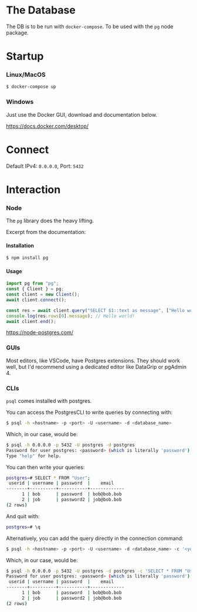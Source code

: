 # The Database

The DB is to be run with `docker-compose`. To be used with the `pg` node package.

# Startup

### Linux/MacOS

```sh
$ docker-compose up
```

### Windows

Just use the Docker GUI, download and documentation below.

https://docs.docker.com/desktop/

# Connect

Default IPv4: `0.0.0.0`, Port: `5432`

# Interaction

### Node

The `pg` library does the heavy lifting.

Excerpt from the documentation:

#### Installation

```sh
$ npm install pg
```

#### Usage

```js
import pg from "pg";
const { Client } = pg;
const client = new Client();
await client.connect();

const res = await client.query("SELECT $1::text as message", ["Hello world!"]);
console.log(res.rows[0].message); // Hello world!
await client.end();
```

https://node-postgres.com/

### GUIs

Most editors, like VSCode, have Postgres extensions. They should work well, but I'd recommend using a dedicated editor like DataGrip or pgAdmin 4.

### CLIs

`psql` comes installed with postgres.

You can access the PostgresCLI to write queries by connecting with:

```sh
$ psql -h <hostname> -p <port> -U <username> -d <database_name>
```

Which, in our case, would be:

```sh
$ psql -h 0.0.0.0 -p 5432 -U postgres -d postgres
Password for user postgres: <password> (which is literally 'password')
Type "help" for help.
```

You can then write your queries:

```sh
postgres=# SELECT * FROM "User";
 userid | username | password  |    email
--------+----------+-----------+-------------
      1 | bob      | password  | bob@bob.bob
      2 | job      | password2 | job@bob.bob
(2 rows)
```

And quit with:

```sh
postgres=# \q
```

Alternatively, you can add the query directly in the connection command:

```sh
$ psql -h <hostname> -p <port> -U <username> -d <database_name> -c '<your_query>'
```

Which, in our case, would be:

```sh
$ psql -h 0.0.0.0 -p 5432 -U postgres -d postgres -c 'SELECT * FROM "User";'
Password for user postgres: <password> (which is literally 'password')
 userid | username | password  |    email
--------+----------+-----------+-------------
      1 | bob      | password  | bob@bob.bob
      2 | job      | password2 | job@bob.bob
(2 rows)
```
